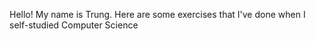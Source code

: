 Hello! My name is Trung. Here are some exercises that I've done when I self-studied Computer Science
